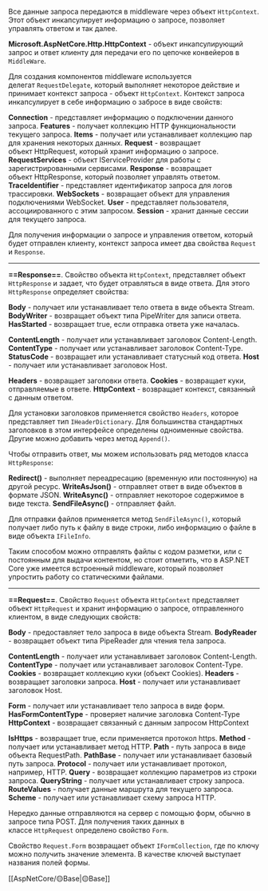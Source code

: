 Все данные запроса передаются в middleware через объект `HttpContext`. Этот объект инкапсулирует информацию о запросе, позволяет управлять ответом и так далее. 

**Microsoft.AspNetCore.Http.HttpContext** - объект инкапсулирующий запрос и ответ клиенту для передачи его по цепочке конвейеров в `MiddleWare`.

Для создания компонентов middleware используется делегат `RequestDelegate`, который выполняет некоторое действие и принимает контекст запроса - объект `HttpContext`. Контекст запроса инкапсулирует в себе информацию о забросе в виде свойств:

**Connection** - представляет информацию о подключении данного запроса.
**Features** - получает коллекцию HTTP функциональности текущего запроса.
**Items** - получает или устанавливает коллекцию пар для хранения некоторых данных.
**Request** - возвращает объект HttpRequest, который хранит информацию о запросе.
**RequestServices** - объект IServiceProvider для работы с зарегистрированными сервисами.
**Response** - возвращает объект HttpResponse, который позволяет управлять ответом.
**TraceIdentifier** - представляет идентификатор запроса для логов трассировки.
**WebSockets** - возвращает объект для управления подключениями WebSocket.
**User** - представляет пользователя, ассоциированного с этим запросом.
**Session** - хранит данные сессии для текущего запроса.

Для получения информации о запросе и управления ответом, который будет отправлен клиенту, контекст запроса имеет два свойства `Request` и `Response`.

---

**==Response==**. Свойство объекта `HttpContext`, представляет объект `HttpResponse` и задает, что будет отравляться в виде ответа. Для этого `HttpResponse` определяет свойства:

**Body** - получает или устанавливает тело ответа в виде объекта Stream.
**BodyWriter** - возвращает объект типа PipeWriter для записи ответа.
**HasStarted** - возвращает true, если отправка ответа уже началась.

**ContentLength** - получает или устанавливает заголовок Content-Length.
**ContentType** - получает или устанавливает заголовок Content-Type.
**StatusCode** - возвращает или устанавливает статусный код ответа.
**Host** - получает или устанавливает заголовок Host.

**Headers** - возвращает заголовки ответа.
**Cookies** - возвращает куки, отправляемые в ответе.
**HttpContext** - возвращает контекст, связанный с данным ответом.

Для установки заголовков применяется свойство `Headers`, которое представляет тип `IHeaderDictionary`. Для большинства стандартных заголовков в этом интерфейсе определены одноименные свойства. Другие можно добавить через метод `Append()`.

Чтобы отправить ответ, мы можем использовать ряд методов класса `HttpResponse`:

**Redirect()** - выполняет переадресацию (временную или постоянную) на другой ресурс.
**WriteAsJson()** - отправляет ответ в виде объектов в формате JSON.
**WriteAsync()** - отправляет некоторое содержимое в виде текста. 
**SendFileAsync()** - отправляет файл.

Для отправки файлов применяется метод `SendFileAsync()`, который получает либо путь к файлу в виде строки, либо информацию о файле в виде объекта `IFileInfo`.

Таким способом можно отправлять файлы с кодом разметки, или с постоянным для выдачи контентом, но стоит отметить, что в ASP.NET Core уже имеется встроенный middleware, который позволяет упростить работу со статическими файлами.

---

**==Request==**. Свойство `Request` объекта `HttpContext` представляет объект `HttpRequest` и хранит информацию о запросе, отправленного клиентом, в виде следующих свойств:

**Body** - предоставляет тело запроса в виде объекта Stream.
**BodyReader** - возвращает объект типа PipeReader для чтения тела запроса.

**ContentLength** - получает или устанавливает заголовок Content-Length.
**ContentType** - получает или устанавливает заголовок Content-Type.
**Cookies** - возвращает коллекцию куки (объект Cookies).
**Headers** - возвращает заголовки запроса.
**Host** - получает или устанавливает заголовок Host.

**Form** - получает или устанавливает тело запроса в виде форм.
**HasFormContentType** - проверяет наличие заголовка Content-Type
**HttpContext** - возвращает связанный с данным запросом HttpContext

**IsHttps** - возвращает true, если применяется протокол https.
**Method** - получает или устанавливает метод HTTP.
**Path** - путь запроса в виде объекта RequestPath.
**PathBase** - получает или устанавливает базовый путь запроса.
**Protocol** - получает или устанавливает протокол, например, HTTP.
**Query** - возвращает коллекцию параметров из строки запроса.
**QueryString** - получает или устанавливает строку запроса.
**RouteValues** - получает данные маршрута для текущего запроса.
**Scheme** - получает или устанавливает схему запроса HTTP.

Нередко данные отправляются на сервер с помощью форм, обычно в запросе типа POST. Для получения таких данных в классе `HttpRequest` определено свойство `Form`.

Свойство `Request.Form` возвращает объект `IFormCollection`, где по ключу можно получить значение элемента. В качестве ключей выступает названия полей формы.

[[AspNetCore/🟡Base|🟡Base]]

